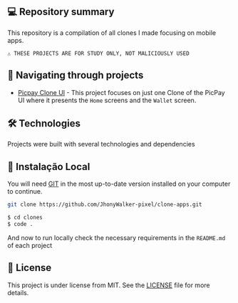 ## 💻 Repository summary

This repository is a compilation of all clones I made focusing on mobile apps.

```text
⚠ THESE PROJECTS ARE FOR STUDY ONLY, NOT MALICIOUSLY USED
```

## 🚩 Navigating through projects

- [Picpay Clone UI](https://github.com/JhonyWalker-pixel/clone-apps/tree/main/picpay-clone-ui) - This project focuses on just one Clone of the PicPay UI where it presents the `Home` screens and the `Wallet` screen.



## 🛠 Technologies

Projects were built with several technologies and dependencies

## 🔨 Instalação Local

You will need [GIT](https://git-scm.com/) in the most up-to-date version installed on your computer to continue.

```bash
git clone https://github.com/JhonyWalker-pixel/clone-apps.git

$ cd clones
$ code .
```

And now to run locally check the necessary requirements in the `README.md` of each project

## 📖 License

This project is under license from MIT. See the [LICENSE](LICENSE.md) file for more details.

